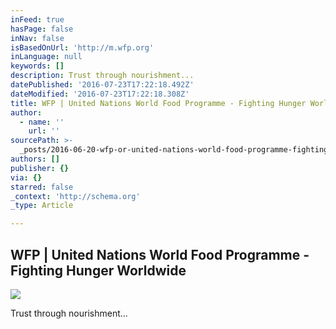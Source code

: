 ```yaml
---
inFeed: true
hasPage: false
inNav: false
isBasedOnUrl: 'http://m.wfp.org'
inLanguage: null
keywords: []
description: Trust through nourishment...
datePublished: '2016-07-23T17:22:18.492Z'
dateModified: '2016-07-23T17:22:18.308Z'
title: WFP | United Nations World Food Programme - Fighting Hunger Worldwide
author:
  - name: ''
    url: ''
sourcePath: >-
  _posts/2016-06-20-wfp-or-united-nations-world-food-programme-fighting-hunger.md
authors: []
publisher: {}
via: {}
starred: false
_context: 'http://schema.org'
_type: Article

---
```

<article style=""><h1>WFP | United Nations World Food Programme - Fighting Hunger Worldwide</h1><img src="https://imgflo.herokuapp.com/graph/vahj1ThiexotieMo/6da303bafec2d395d9e95b616fab0a7c/croprotate.jpg?cropheight=415&amp;cropwidth=1182&amp;degrees=0&amp;input=http%3A%2F%2Fwww.wfp.org%2Fsites%2Fdefault%2Ffiles%2Fimagecache%2F1182x416%2Fpaul_sitebanner.jpg&amp;x=0&amp;y=0" /></article>

Trust through nourishment...